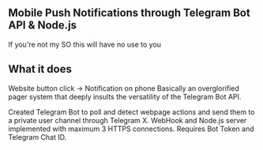 ## Mobile Push Notifications through Telegram Bot API & Node.js
If you're not my SO this will have no use to you

## What it does
Website button click -> Notification on phone
Basically an overglorified pager system that deeply insults the versatility of the Telegram Bot API.

Created Telegram Bot to poll and detect webpage actions and send them to a private user channel through Telegram X. WebHook and Node.js server implemented with maximum 3 HTTPS connections. Requires Bot Token and Telegram Chat ID. 
